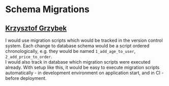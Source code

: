 # Schema Migrations

## [Krzysztof Grzybek](https://github.com/krzysztof-grzybek)

I would use migration scripts which would be tracked in the version control system. Each change to database schema would be a script ordered chronologically, e.g. they would be named `1_add_age_to_user`, `2_add_price_to_order`.<br/>
I would also track in database which migration scripts were executed already. With setup like this, it would be easy to execute migration scripts automatically - in development environment on application start, and in CI - before deployment. 
